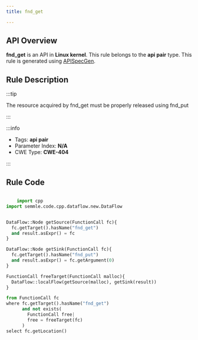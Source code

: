 ```yaml
---
title: fnd_get

---
```



## API Overview
**fnd_get** is an API in **Linux kernel**. This rule belongs to the **api pair** type. This rule is generated using [APISpecGen](../../tools/APISpecGen).
## Rule Description

:::tip

The resource acquired by fnd_get must be properly released using fnd_put

:::

:::info

- Tags: **api pair**
- Parameter Index: **N/A**
- CWE Type: **CWE-404**

:::

## Rule Code
```python

    import cpp
import semmle.code.cpp.dataflow.new.DataFlow


DataFlow::Node getSource(FunctionCall fc){
  fc.getTarget().hasName("fnd_get")
  and result.asExpr() = fc
}

DataFlow::Node getSink(FunctionCall fc){
  fc.getTarget().hasName("fnd_put")
  and result.asExpr() = fc.getArgument(0)
}

FunctionCall freeTarget(FunctionCall malloc){
  DataFlow::localFlow(getSource(malloc), getSink(result))
}

from FunctionCall fc
where fc.getTarget().hasName("fnd_get")
      and not exists(
        FunctionCall free| 
        free = freeTarget(fc)
      )
select fc.getLocation()

    
```